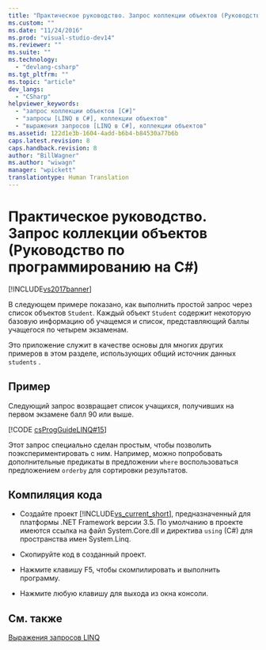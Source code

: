 ```yaml
---
title: "Практическое руководство. Запрос коллекции объектов (Руководство по программированию на C#) | Microsoft Docs"
ms.custom: ""
ms.date: "11/24/2016"
ms.prod: "visual-studio-dev14"
ms.reviewer: ""
ms.suite: ""
ms.technology: 
  - "devlang-csharp"
ms.tgt_pltfrm: ""
ms.topic: "article"
dev_langs: 
  - "CSharp"
helpviewer_keywords: 
  - "запрос коллекции объектов [C#]"
  - "запросы [LINQ в C#], коллекции объектов"
  - "выражения запросов [LINQ в C#], коллекции объектов"
ms.assetid: 122d1e3b-1604-4add-b6b4-b84530a77b6b
caps.latest.revision: 8
caps.handback.revision: 8
author: "BillWagner"
ms.author: "wiwagn"
manager: "wpickett"
translationtype: Human Translation
---
```

# Практическое руководство. Запрос коллекции объектов (Руководство по программированию на C#)
[!INCLUDE[vs2017banner](../../../csharp/includes/vs2017banner.md)]

В следующем примере показано, как выполнить простой запрос через список объектов `Student`.  Каждый объект `Student` содержит некоторую базовую информацию об учащемся и список, представляющий баллы учащегося по четырем экзаменам.  
  
 Это приложение служит в качестве основы для многих других примеров в этом разделе, использующих общий источник данных  `students` .  
  
## Пример  
 Следующий запрос возвращает список учащихся, получивших на первом экзамене балл 90 или выше.  
  
 [!CODE [csProgGuideLINQ#15](../CodeSnippet/VS_Snippets_VBCSharp/csProgGuideLINQ#15)]  
  
 Этот запрос специально сделан простым, чтобы позволить поэкспериментировать с ним.  Например, можно попробовать дополнительные предикаты в предложении `where` воспользоваться предложением `orderby` для сортировки результатов.  
  
## Компиляция кода  
  
-   Создайте проект [!INCLUDE[vs_current_short](../../../csharp/programming-guide/classes-and-structs/includes/vs_current_short_md.md)], предназначенный для платформы .NET Framework версии 3.5.  По умолчанию в проекте имеются ссылка на файл System.Core.dll и директива `using` \(C\#\) для пространства имен System.Linq.  
  
-   Скопируйте код в созданный проект.  
  
-   Нажмите клавишу F5, чтобы скомпилировать и выполнить программу.  
  
-   Нажмите любую клавишу для выхода из окна консоли.  
  
## См. также  
 [Выражения запросов LINQ](../../../csharp/programming-guide/linq-query-expressions/index.md)